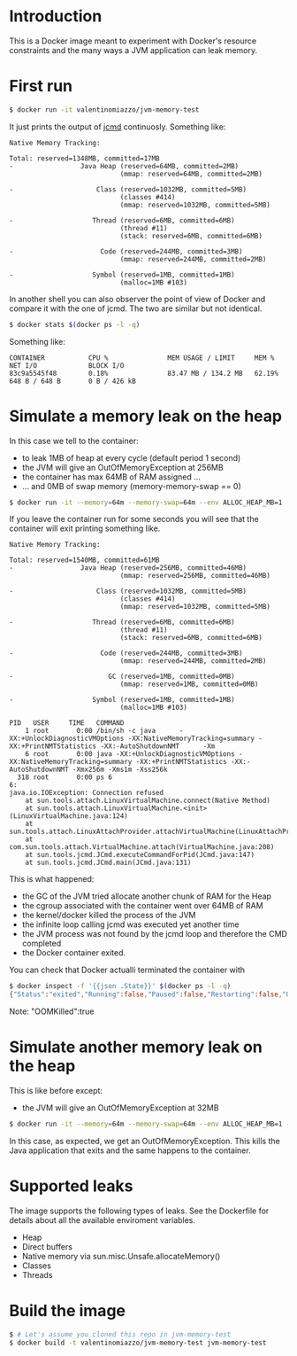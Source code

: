# Introduction
This is a Docker image meant to experiment with Docker's resource constraints and the many ways a JVM application can leak memory.

# First run
```sh
$ docker run -it valentinomiazzo/jvm-memory-test
```
It just prints the output of [jcmd](https://docs.oracle.com/javase/8/docs/technotes/guides/troubleshoot/tooldescr006.html) continuosly. Something like:
```
Native Memory Tracking:

Total: reserved=1348MB, committed=17MB
-                 Java Heap (reserved=64MB, committed=2MB)
                            (mmap: reserved=64MB, committed=2MB)

-                     Class (reserved=1032MB, committed=5MB)
                            (classes #414)
                            (mmap: reserved=1032MB, committed=5MB)

-                    Thread (reserved=6MB, committed=6MB)
                            (thread #11)
                            (stack: reserved=6MB, committed=6MB)

-                      Code (reserved=244MB, committed=3MB)
                            (mmap: reserved=244MB, committed=2MB)

-                    Symbol (reserved=1MB, committed=1MB)
                            (malloc=1MB #103)
```
In another shell you can also observer the point of view of Docker and compare it with the one of jcmd. The two are similar but not identical.
```sh
$ docker stats $(docker ps -l -q)
```
Something like:
```
CONTAINER           CPU %               MEM USAGE / LIMIT     MEM %               NET I/O             BLOCK I/O
83c9a5545f48        0.18%               83.47 MB / 134.2 MB   62.19%              648 B / 648 B       0 B / 426 kB
```

# Simulate a memory leak on the heap
In this case we tell to the container:
- to leak 1MB of heap at every cycle (default period 1 second)
- the JVM will give an OutOfMemoryException at 256MB
- the container has max 64MB of RAM assigned ...
- ... and 0MB of swap memory (memory-memory-swap == 0)
```sh
$ docker run -it --memory=64m --memory-swap=64m --env ALLOC_HEAP_MB=1 --env MAX_HEAP_SIZE_MB=256 valentinomiazzo/jvm-memory-test
```
If you leave the container run for some seconds you will see that the container will exit printing something like.
```
Native Memory Tracking:

Total: reserved=1540MB, committed=61MB
-                 Java Heap (reserved=256MB, committed=46MB)
                            (mmap: reserved=256MB, committed=46MB)

-                     Class (reserved=1032MB, committed=5MB)
                            (classes #414)
                            (mmap: reserved=1032MB, committed=5MB)

-                    Thread (reserved=6MB, committed=6MB)
                            (thread #11)
                            (stack: reserved=6MB, committed=6MB)

-                      Code (reserved=244MB, committed=3MB)
                            (mmap: reserved=244MB, committed=2MB)

-                        GC (reserved=1MB, committed=0MB)
                            (mmap: reserved=1MB, committed=0MB)

-                    Symbol (reserved=1MB, committed=1MB)
                            (malloc=1MB #103)

PID   USER     TIME   COMMAND
    1 root       0:00 /bin/sh -c java      -XX:+UnlockDiagnosticVMOptions -XX:NativeMemoryTracking=summary -XX:+PrintNMTStatistics -XX:-AutoShutdownNMT      -Xm
    6 root       0:00 java -XX:+UnlockDiagnosticVMOptions -XX:NativeMemoryTracking=summary -XX:+PrintNMTStatistics -XX:-AutoShutdownNMT -Xmx256m -Xms1m -Xss256k
  318 root       0:00 ps 6
6:
java.io.IOException: Connection refused
	at sun.tools.attach.LinuxVirtualMachine.connect(Native Method)
	at sun.tools.attach.LinuxVirtualMachine.<init>(LinuxVirtualMachine.java:124)
	at sun.tools.attach.LinuxAttachProvider.attachVirtualMachine(LinuxAttachProvider.java:63)
	at com.sun.tools.attach.VirtualMachine.attach(VirtualMachine.java:208)
	at sun.tools.jcmd.JCmd.executeCommandForPid(JCmd.java:147)
	at sun.tools.jcmd.JCmd.main(JCmd.java:131)
```
This is what happened:
- the GC of the JVM tried allocate another chunk of RAM for the Heap
- the cgroup associated with the container went over 64MB of RAM
- the kernel/docker killed the process of the JVM
- the infinite loop calling jcmd was executed yet another time
- the JVM process was not found by the jcmd loop and therefore the CMD completed
- the Docker container exited.

You can check that Docker actualli terminated the container with
```sh
$ docker inspect -f '{{json .State}}' $(docker ps -l -q)
{"Status":"exited","Running":false,"Paused":false,"Restarting":false,"OOMKilled":true,"Dead":false,"Pid":0,"ExitCode":0,"Error":"","StartedAt":"2016-06-13T13:33:32.861200851Z","FinishedAt":"2016-06-13T13:33:43.929282195Z"}
```
Note: "OOMKilled":true

# Simulate another memory leak on the heap
This is like before except:
- the JVM will give an OutOfMemoryException at 32MB
```sh
$ docker run -it --memory=64m --memory-swap=64m --env ALLOC_HEAP_MB=1 --env MAX_HEAP_SIZE_MB=32 valentinomiazzo/jvm-memory-test
```
In this case, as expected, we get an OutOfMemoryException. This kills the Java application that exits and the same happens to the container.

# Supported leaks
The image supports the following types of leaks. See the Dockerfile for details about all the available enviroment variables.
- Heap
- Direct buffers
- Native memory via sun.misc.Unsafe.allocateMemory()
- Classes
- Threads

# Build the image
```sh
$ # Let's assume you cloned this repo in jvm-memory-test
$ docker build -t valentinomiazzo/jvm-memory-test jvm-memory-test
```
